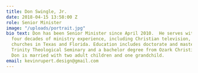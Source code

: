 ```yaml
---
title: Don Swingle, Jr.
date: 2018-04-15 13:58:00 Z
role: Senior Minister
image: "/uploads/portrait.jpg"
bio text: Don has been Senior Minister since April 2010.  He serves with more than
  four decades of ministry experience, including Christian television, and former
  churches in Texas and Florida. Education includes doctorate and master degrees from
  Trinity Theological Seminary and a bachelor degree from Ozark Christian College.
  Don is married with two adult children and one grandchild.
email: kevinrupert.design@gmail.com
---
```


